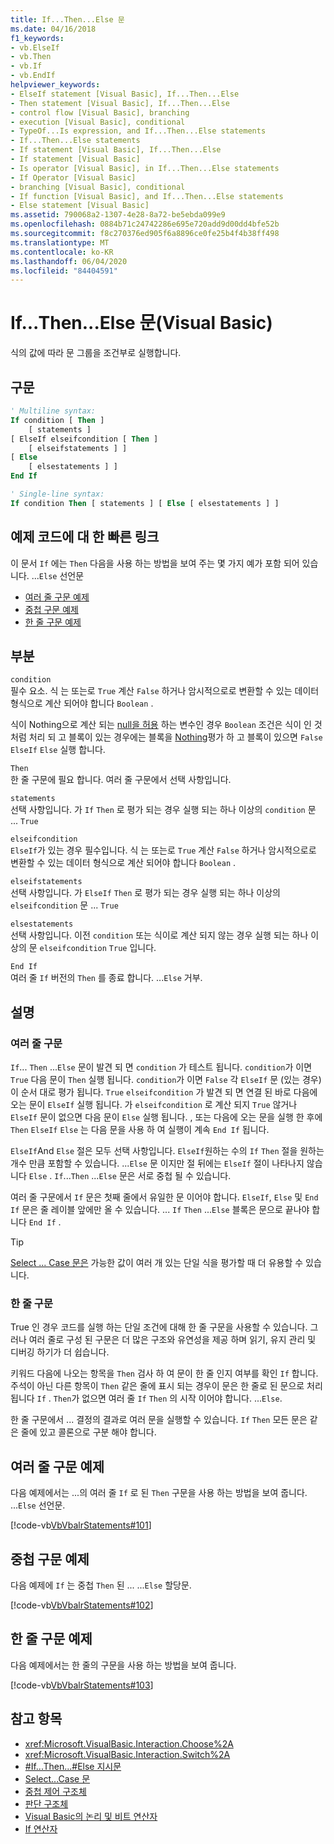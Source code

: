 ```yaml
---
title: If...Then...Else 문
ms.date: 04/16/2018
f1_keywords:
- vb.ElseIf
- vb.Then
- vb.If
- vb.EndIf
helpviewer_keywords:
- ElseIf statement [Visual Basic], If...Then...Else
- Then statement [Visual Basic], If...Then...Else
- control flow [Visual Basic], branching
- execution [Visual Basic], conditional
- TypeOf...Is expression, and If...Then...Else statements
- If...Then...Else statements
- If statement [Visual Basic], If...Then...Else
- If statement [Visual Basic]
- Is operator [Visual Basic], in If...Then...Else statements
- If Operator [Visual Basic]
- branching [Visual Basic], conditional
- If function [Visual Basic], and If...Then...Else statements
- Else statement [Visual Basic]
ms.assetid: 790068a2-1307-4e28-8a72-be5ebda099e9
ms.openlocfilehash: 0884b71c24742286e695e720add9d00dd4bfe52b
ms.sourcegitcommit: f8c270376ed905f6a8896ce0fe25b4f4b38ff498
ms.translationtype: MT
ms.contentlocale: ko-KR
ms.lasthandoff: 06/04/2020
ms.locfileid: "84404591"
---
```

# <a name="ifthenelse-statement-visual-basic"></a>If...Then...Else 문(Visual Basic)

식의 값에 따라 문 그룹을 조건부로 실행합니다.

## <a name="syntax"></a>구문

```vb
' Multiline syntax:
If condition [ Then ]
    [ statements ]
[ ElseIf elseifcondition [ Then ]
    [ elseifstatements ] ]
[ Else
    [ elsestatements ] ]
End If

' Single-line syntax:
If condition Then [ statements ] [ Else [ elsestatements ] ]
```

## <a name="quick-links-to-example-code"></a>예제 코드에 대 한 빠른 링크

이 문서 `If` 에는 `Then` 다음을 사용 하는 방법을 보여 주는 몇 가지 예가 포함 되어 있습니다. ...`Else` 선언문

- [여러 줄 구문 예제](#multi-line)
- [중첩 구문 예제](#nested)
- [한 줄 구문 예제](#single-line)

## <a name="parts"></a>부분

`condition` \
필수 요소. 식 는 또는로 `True` 계산 `False` 하거나 암시적으로로 변환할 수 있는 데이터 형식으로 계산 되어야 합니다 `Boolean` .

식이 Nothing으로 계산 되는 [null을 허용](../../programming-guide/language-features/data-types/nullable-value-types.md) 하는 변수인 경우 `Boolean` 조건은 식이 인 것 처럼 처리 되 고 블록이 있는 경우에는 블록을 [Nothing](../nothing.md)평가 하 고 블록이 있으면 `False` `ElseIf` `Else` 실행 합니다.

`Then` \
한 줄 구문에 필요 합니다. 여러 줄 구문에서 선택 사항입니다.

`statements` \
선택 사항입니다. 가 `If` `Then` 로 평가 되는 경우 실행 되는 하나 이상의 `condition` 문 ... `True`

`elseifcondition` \
`ElseIf`가 있는 경우 필수입니다. 식 는 또는로 `True` 계산 `False` 하거나 암시적으로로 변환할 수 있는 데이터 형식으로 계산 되어야 합니다 `Boolean` .

`elseifstatements` \
선택 사항입니다. 가 `ElseIf` `Then` 로 평가 되는 경우 실행 되는 하나 이상의 `elseifcondition` 문 ... `True`

`elsestatements` \
선택 사항입니다. 이전 `condition` 또는 식이로 계산 되지 않는 경우 실행 되는 하나 이상의 문 `elseifcondition` `True` 입니다.

`End If` \
여러 줄 `If` 버전의 `Then` 를 종료 합니다. ...`Else` 거부.

## <a name="remarks"></a>설명

### <a name="multiline-syntax"></a>여러 줄 구문

`If`... `Then` ...`Else` 문이 발견 되 면 `condition` 가 테스트 됩니다. `condition`가 이면 `True` 다음 문이 `Then` 실행 됩니다. `condition`가 이면 `False` 각 `ElseIf` 문 (있는 경우)이 순서 대로 평가 됩니다. `True` `elseifcondition` 가 발견 되 면 연결 된 바로 다음에 오는 문이 `ElseIf` 실행 됩니다. 가 `elseifcondition` 로 계산 되지 `True` 않거나 `ElseIf` 문이 없으면 다음 문이 `Else` 실행 됩니다. , 또는 다음에 오는 문을 실행 한 후에 `Then` `ElseIf` `Else` 는 다음 문을 사용 하 여 실행이 계속 `End If` 됩니다.

`ElseIf`And `Else` 절은 모두 선택 사항입니다. `ElseIf`원하는 수의 `If` `Then` 절을 원하는 개수 만큼 포함할 수 있습니다. ...`Else` 문 이지만 절 뒤에는 `ElseIf` 절이 나타나지 않습니다 `Else` . `If`...`Then` ...`Else` 문은 서로 중첩 될 수 있습니다.

여러 줄 구문에서 `If` 문은 첫째 줄에서 유일한 문 이어야 합니다. `ElseIf`, `Else` 및 `End If` 문은 줄 레이블 앞에만 올 수 있습니다. ... `If` `Then` ...`Else` 블록은 문으로 끝나야 합니다 `End If` .

> [!TIP]
> [Select ... Case 문은](select-case-statement.md) 가능한 값이 여러 개 있는 단일 식을 평가할 때 더 유용할 수 있습니다.

### <a name="single-line-syntax"></a>한 줄 구문

True 인 경우 코드를 실행 하는 단일 조건에 대해 한 줄 구문을 사용할 수 있습니다. 그러나 여러 줄로 구성 된 구문은 더 많은 구조와 유연성을 제공 하며 읽기, 유지 관리 및 디버깅 하기가 더 쉽습니다.

키워드 다음에 나오는 항목을 `Then` 검사 하 여 문이 한 줄 인지 여부를 확인 `If` 합니다. 주석이 아닌 다른 항목이 `Then` 같은 줄에 표시 되는 경우이 문은 한 줄로 된 문으로 처리 됩니다 `If` . `Then`가 없으면 여러 줄 `If` `Then` 의 시작 이어야 합니다. ...`Else`.

한 줄 구문에서 ... 결정의 결과로 여러 문을 실행할 수 있습니다. `If` `Then` 모든 문은 같은 줄에 있고 콜론으로 구분 해야 합니다.

## <a name="multiline-syntax-example"></a>여러 줄 구문 예제

<a name="multi-line"></a>

다음 예제에서는 ...의 여러 줄 `If` 로 된 `Then` 구문을 사용 하는 방법을 보여 줍니다. ...`Else` 선언문.

[!code-vb[VbVbalrStatements#101](~/samples/snippets/visualbasic/VS_Snippets_VBCSharp/VbVbalrStatements/VB/class6.vb#101)]

## <a name="nested-syntax-example"></a>중첩 구문 예제

<a name="nested"></a>

다음 예제에 `If` 는 중첩 `Then` 된 ... ...`Else` 할당문.

[!code-vb[VbVbalrStatements#102](~/samples/snippets/visualbasic/VS_Snippets_VBCSharp/VbVbalrStatements/VB/class6.vb#102)]

## <a name="single-line-syntax-example"></a>한 줄 구문 예제

<a name="single-line"></a>다음 예제에서는 한 줄의 구문을 사용 하는 방법을 보여 줍니다.

[!code-vb[VbVbalrStatements#103](~/samples/snippets/visualbasic/VS_Snippets_VBCSharp/VbVbalrStatements/VB/class6.vb#103)]

## <a name="see-also"></a>참고 항목

- <xref:Microsoft.VisualBasic.Interaction.Choose%2A>
- <xref:Microsoft.VisualBasic.Interaction.Switch%2A>
- [#If...Then...#Else 지시문](../directives/if-then-else-directives.md)
- [Select...Case 문](select-case-statement.md)
- [중첩 제어 구조체](../../programming-guide/language-features/control-flow/nested-control-structures.md)
- [판단 구조체](../../programming-guide/language-features/control-flow/decision-structures.md)
- [Visual Basic의 논리 및 비트 연산자](../../programming-guide/language-features/operators-and-expressions/logical-and-bitwise-operators.md)
- [If 연산자](../operators/if-operator.md)

